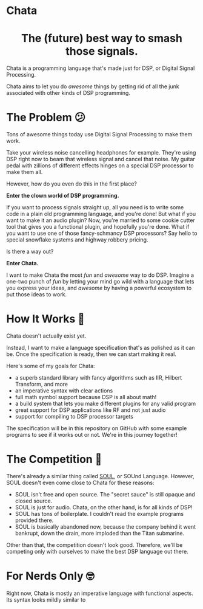 # Chata

<h1 align="center">The (future) best way to smash those signals.</h1>

Chata is a programming language that's made just for DSP, or Digital Signal Processing. 

Chata aims to let you do _awesome_ things by getting rid of all the junk associated with other kinds of DSP programming.

# The Problem 😕

Tons of awesome things today use Digital Signal Processing to make them work. 

Take your wireless noise cancelling headphones for example. They're using DSP right now to beam that wireless signal and cancel that noise. My guitar pedal with zillions of different effects hinges on a special DSP processor to make them all.

However, how do you even do this in the first place? 

**Enter the clown world of DSP programming.**

If you want to process signals straight up, all you need is to write some code in a plain old programming language, and you're done! But what if you want to make it an audio plugin? Now, you're married to some cookie cutter tool that gives you a functional plugin, and hopefully you're done. What if you want to use one of those fancy-schmancy DSP processors? Say hello to special snowflake systems and highway robbery pricing. 

Is there a way out?

**Enter Chata.**

I want to make Chata the most _fun_ and _awesome_ way to do DSP. Imagine a one-two punch of _fun_ by letting your mind go wild with a language that lets you express your ideas, and _awesome_ by having a powerful ecosystem to put those ideas to work.

# How It Works :eyes:

Chata doesn't actually exist yet. 

Instead, I want to make a language specification that's as polished as it can be. Once the specification is ready, then we can start making it real. 

Here's some of my goals for Chata:
- a superb standard library with fancy algorithms such as IIR, Hilbert Transform, and more
- an imperative syntax with clear actions
- full math symbol support because DSP is all about math!
- a build system that lets you make different plugins for any valid program
- great support for DSP applications like RF and not just audio
- support for compiling to DSP processor targets

The specification will be in this repository on GitHub with some example programs to see if it works out or not. We're in this journey together!

# The Competition 🥇

There's already a similar thing called [SOUL](https://github.com/soul-lang/SOUL), or SOUnd Language. However, SOUL doesn't even come close to Chata for these reasons:
- SOUL isn't free and open source. The "secret sauce" is still opaque and closed source.
- SOUL is just for audio. Chata, on the other hand, is for all kinds of DSP!
- SOUL has tons of boilerplate. I couldn't read the example programs provided there.
- SOUL is basically abandoned now, because the company behind it went bankrupt, down the drain, more imploded than the Titan submarine.

Other than that, the competition doesn't look good. Therefore, we'll be competing only with ourselves to make the best DSP language out there.

# For Nerds Only 🤓

Right now, Chata is mostly an imperative language with functional aspects. Its syntax looks mildly similar to
